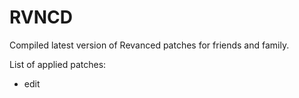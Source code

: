 # RVNCD
Compiled latest version of Revanced patches for friends and family.


List of applied patches:
- edit
